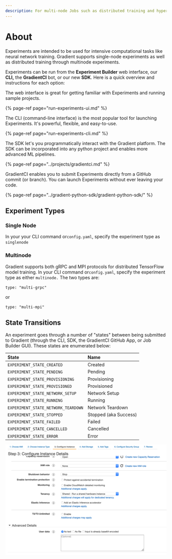 ```yaml
---
description: For multi-node Jobs such as distributed training and hyperparameter tuning.
---
```


# About

Experiments are intended to be used for intensive computational tasks like neural network training. Gradient supports single-node experiments as well as distributed training through multinode experiments.

Experiments can be run from the **Experiment Builder** web interface, our **CLI,** the **GradientCI** bot, or our new **SDK**. Here is a quick overview and instructions for each option:

The web interface is great for getting familiar with Experiments and running sample projects.  

{% page-ref page="run-experiments-ui.md" %}

The CLI \(command-line interface\) is the most popular tool for launching Experiments. It's powerful, flexible, and easy-to-use. 

{% page-ref page="run-experiments-cli.md" %}

The SDK let's you programmatically interact with the Gradient platform.  The SDK can be incorporated into any python project and enables more advanced ML pipelines.

{% page-ref page="../projects/gradientci.md" %}

GradientCI enables you to submit Experiments directly from a GitHub commit \(or branch\).  You can launch Experiments without ever leaving your code. 

{% page-ref page="../gradient-python-sdk/gradient-python-sdk/" %}

## Experiment Types

### Single Node

In your your CLI command or`config.yaml`, specify the experiment type as `singlenode`

### Multinode

Gradient supports both gRPC and MPI protocols for distributed TensorFlow model training. In your CLI command or`config.yaml`, specify the experiment type as either `multinode.` The two types are:

```text
type: "multi-grpc"
```

or

```text
type: "multi-mpi"
```

## State Transitions

An experiment goes through a number of "states" between being submitted to Gradient \(through the CLI, SDK, the GradientCI GitHub App, or Job Builder GUI\). These states are enumerated below:

| State | Name |
| :--- | :--- |
| `EXPERIMENT_STATE_CREATED` | Created |
| `EXPERIMENT_STATE_PENDING` | Pending |
| `EXPERIMENT_STATE_PROVISIONING` | Provisioning |
| `EXPERIMENT_STATE_PROVISIONED` | Provisioned |
| `EXPERIMENT_STATE_NETWORK_SETUP` | Network Setup |
| `EXPERIMENT_STATE_RUNNING` | Running |
| `EXPERIMENT_STATE_NETWORK_TEARDOWN` | Network Teardown |
| `EXPERIMENT_STATE_STOPPED` | Stopped \(aka Success\) |
| `EXPERIMENT_STATE_FAILED` | Failed |
| `EXPERIMENT_STATE_CANCELLED` | Cancelled |
| `EXPERIMENT_STATE_ERROR` | Error |

![](../.gitbook/assets/image%20%2834%29.png)

